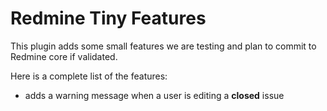 # Redmine Tiny Features

This plugin adds some small features we are testing and plan to commit to Redmine core if validated.

Here is a complete list of the features:
* adds a warning message when a user is editing a **closed** issue

